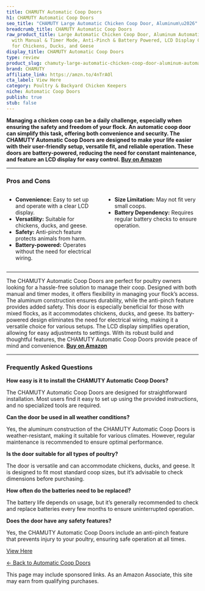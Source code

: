 ```yaml
---
title: CHAMUTY Automatic Coop Doors
h1: CHAMUTY Automatic Coop Doors
seo_title: "CHAMUTY Large Automatic Chicken Coop Door, Aluminum\u2026"
breadcrumb_title: CHAMUTY Automatic Coop Doors
raw_product_title: Large Automatic Chicken Coop Door, Aluminum Automatic Chicken Door
  with Manual & Timer Mode, Anti-Pinch & Battery Powered, LCD Display Chicken Door
  for Chickens, Ducks, and Geese
display_title: CHAMUTY Automatic Coop Doors
type: review
product_slug: chamuty-large-automatic-chicken-coop-door-aluminum-automatic-chicken-do-7dd0b9a0
brand: CHAMUTY
affiliate_link: https://amzn.to/4nTrAOl
cta_label: View Here
category: Poultry & Backyard Chicken Keepers
niche: Automatic Coop Doors
publish: true
stub: false
---
```


<div id="intro" class="full-width">
  <p><strong>Managing a chicken coop can be a daily challenge, especially when ensuring the safety and freedom of your flock. An automatic coop door can simplify this task, offering both convenience and security. The CHAMUTY Automatic Coop Doors are designed to make your life easier with their user-friendly setup, versatile fit, and reliable operation. These doors are battery-powered, reducing the need for constant maintenance, and feature an LCD display for easy control. </strong><a href="https://amzn.to/4nTrAOl" rel="nofollow sponsored noopener" target="_blank"><strong>Buy on Amazon</strong></a></p>
</div>

<hr />
<h3 id="pros-cons">Pros and Cons</h3>
<div class="pc-grid" style="display:grid;grid-template-columns:1fr 1fr;gap:16px;">
  <ul>
    <li><strong>Convenience:</strong> Easy to set up and operate with a clear LCD display.</li>
    <li><strong>Versatility:</strong> Suitable for chickens, ducks, and geese.</li>
    <li><strong>Safety:</strong> Anti-pinch feature protects animals from harm.</li>
    <li><strong>Battery-powered:</strong> Operates without the need for electrical wiring.</li>
  </ul>
  <ul>
    <li><strong>Size Limitation:</strong> May not fit very small coops.</li>
    <li><strong>Battery Dependency:</strong> Requires regular battery checks to ensure operation.</li>
  </ul>
</div>
<hr />

<div class="full-width">
  <p>The CHAMUTY Automatic Coop Doors are perfect for poultry owners looking for a hassle-free solution to manage their coop. Designed with both manual and timer modes, it offers flexibility in managing your flock’s access. The aluminum construction ensures durability, while the anti-pinch feature provides added safety. This door is especially beneficial for those with mixed flocks, as it accommodates chickens, ducks, and geese. Its battery-powered design eliminates the need for electrical wiring, making it a versatile choice for various setups. The LCD display simplifies operation, allowing for easy adjustments to settings. With its robust build and thoughtful features, the CHAMUTY Automatic Coop Doors provide peace of mind and convenience. <a href="https://amzn.to/4nTrAOl" rel="nofollow sponsored noopener" target="_blank"><strong>Buy on Amazon</strong></a></p>
</div>

<hr />
<h3 id="faqs">Frequently Asked Questions</h3>

<p><strong>How easy is it to install the CHAMUTY Automatic Coop Doors?</strong></p>
<p>The CHAMUTY Automatic Coop Doors are designed for straightforward installation. Most users find it easy to set up using the provided instructions, and no specialized tools are required.</p>

<p><strong>Can the door be used in all weather conditions?</strong></p>
<p>Yes, the aluminum construction of the CHAMUTY Automatic Coop Doors is weather-resistant, making it suitable for various climates. However, regular maintenance is recommended to ensure optimal performance.</p>

<p><strong>Is the door suitable for all types of poultry?</strong></p>
<p>The door is versatile and can accommodate chickens, ducks, and geese. It is designed to fit most standard coop sizes, but it’s advisable to check dimensions before purchasing.</p>

<p><strong>How often do the batteries need to be replaced?</strong></p>
<p>The battery life depends on usage, but it’s generally recommended to check and replace batteries every few months to ensure uninterrupted operation.</p>

<p><strong>Does the door have any safety features?</strong></p>
<p>Yes, the CHAMUTY Automatic Coop Doors include an anti-pinch feature that prevents injury to your poultry, ensuring safe operation at all times.</p>
<p><a class="btn" href="https://amzn.to/4nTrAOl" target="_blank" rel="nofollow sponsored noopener">View Here</a></p>
<p><a href="/roundups/poultry-backyard-chicken-keepers/automatic-coop-doors/">← Back to Automatic Coop Doors</a></p>
<aside class="disclosure">This page may include sponsored links. As an Amazon Associate, this site may earn from qualifying purchases.</aside>
